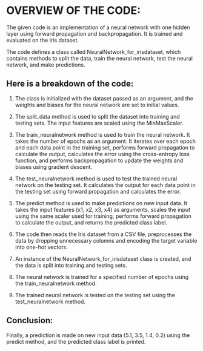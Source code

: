# OVERVIEW OF THE CODE:

The given code is an implementation of a neural network with one hidden layer using forward propagation and backpropagation. It is trained and evaluated on the Iris dataset.

The code defines a class called NeuralNetwork_for_irisdataset, which contains methods to split the data, train the neural network, test the neural network, and make predictions.

## Here is a breakdown of the code:

1. The class is initialized with the dataset passed as an argument, and the weights and biases for the neural network are set to initial values.

2. The split_data method is used to split the dataset into training and testing sets. The input features are scaled using the MinMaxScaler.

3. The train_neuralnetwork method is used to train the neural network. It takes the number of epochs as an argument. It iterates over each epoch and each data point in the training set, performs forward propagation to calculate the output, calculates the error using the cross-entropy loss function, and performs backpropagation to update the weights and biases using gradient descent.

4. The test_neuralnetwork method is used to test the trained neural network on the testing set. It calculates the output for each data point in the testing set using forward propagation and calculates the error.

5. The predict method is used to make predictions on new input data. It takes the input features (x1, x2, x3, x4) as arguments, scales the input using the same scaler used for training, performs forward propagation to calculate the output, and returns the predicted class label.

6. The code then reads the Iris dataset from a CSV file, preprocesses the data by dropping unnecessary columns and encoding the target variable into one-hot vectors.

7. An instance of the NeuralNetwork_for_irisdataset class is created, and the data is split into training and testing sets.

8. The neural network is trained for a specified number of epochs using the train_neuralnetwork method.

9. The trained neural network is tested on the testing set using the test_neuralnetwork method.

## Conclusion:
Finally, a prediction is made on new input data (5.1, 3.5, 1.4, 0.2) using the predict method, and the predicted class label is printed.
